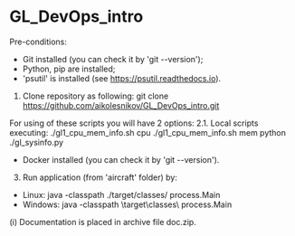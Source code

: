 # GL_DevOps_intro

Pre-conditions:
- Git installed (you can check it by 'git --version');
- Python, pip are installed; 
- 'psutil' is installed (see https://psutil.readthedocs.io). 

1. Clone repository as following:
git clone https://github.com/aikolesnikov/GL_DevOps_intro.git


For using of these scripts you will have 2 options:
2.1. Local scripts executing: 
./gl1_cpu_mem_info.sh cpu 
./gl1_cpu_mem_info.sh mem 
python ./gl_sysinfo.py 



- Docker installed (you can check it by 'git --version').


3. Run application (from 'aircraft' folder) by:
- Linux:
java -classpath ./target/classes/ process.Main
- Windows:
java -classpath \target\classes\ process.Main

(i) Documentation is placed in archive file doc.zip.
